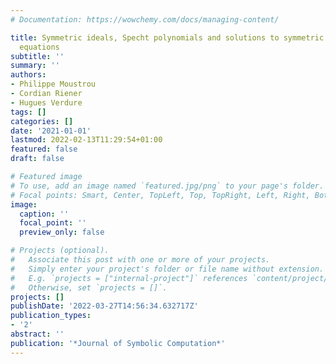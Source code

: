 ```yaml
---
# Documentation: https://wowchemy.com/docs/managing-content/

title: Symmetric ideals, Specht polynomials and solutions to symmetric systems of
  equations
subtitle: ''
summary: ''
authors:
- Philippe Moustrou
- Cordian Riener
- Hugues Verdure
tags: []
categories: []
date: '2021-01-01'
lastmod: 2022-02-13T11:29:54+01:00
featured: false
draft: false

# Featured image
# To use, add an image named `featured.jpg/png` to your page's folder.
# Focal points: Smart, Center, TopLeft, Top, TopRight, Left, Right, BottomLeft, Bottom, BottomRight.
image:
  caption: ''
  focal_point: ''
  preview_only: false

# Projects (optional).
#   Associate this post with one or more of your projects.
#   Simply enter your project's folder or file name without extension.
#   E.g. `projects = ["internal-project"]` references `content/project/deep-learning/index.md`.
#   Otherwise, set `projects = []`.
projects: []
publishDate: '2022-03-27T14:56:34.632717Z'
publication_types:
- '2'
abstract: ''
publication: '*Journal of Symbolic Computation*'
---
```

